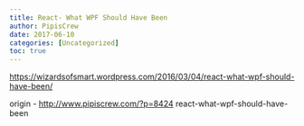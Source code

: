 ```yaml
---
title: React- What WPF Should Have Been
author: PipisCrew
date: 2017-06-10
categories: [Uncategorized]
toc: true
---
```


https://wizardsofsmart.wordpress.com/2016/03/04/react-what-wpf-should-have-been/

origin - http://www.pipiscrew.com/?p=8424 react-what-wpf-should-have-been